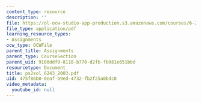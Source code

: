 ```yaml
---
content_type: resource
description: ''
file: https://ol-ocw-studio-app-production.s3.amazonaws.com/courses/6-243j-dynamics-of-nonlinear-systems-fall-2003/475f86b00eafb9ed4732fb2f25a0bdc8_ps2sol_6243_2003.pdf
file_type: application/pdf
learning_resource_types:
- Assignments
ocw_type: OCWFile
parent_title: Assignments
parent_type: CourseSection
parent_uid: 9108ddf9-8118-b770-d2fb-fb081e651bbd
resourcetype: Document
title: ps2sol_6243_2003.pdf
uid: 475f86b0-0eaf-b9ed-4732-fb2f25a0bdc8
video_metadata:
  youtube_id: null
---
```

